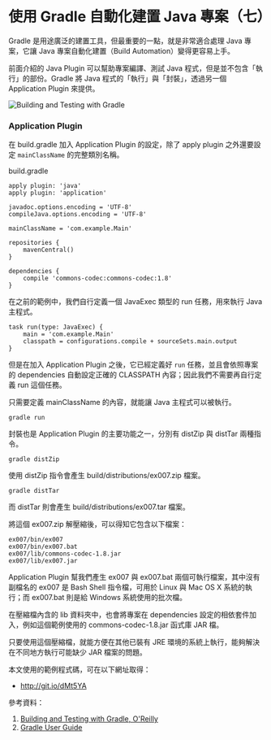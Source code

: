 使用 Gradle 自動化建置 Java 專案（七）
=================================

Gradle 是用途廣泛的建置工具，但最重要的一點，就是非常適合處理 Java 專案，它讓 Java 專案自動化建置（Build Automation）變得更容易上手。

前面介紹的 Java Plugin 可以幫助專案編譯、測試 Java 程式，但是並不包含「執行」的部份。Gradle 將 Java 程式的「執行」與「封裝」，透過另一個 Application Plugin 來提供。

![Building and Testing with Gradle](http://akamaicovers.oreilly.com/images/0636920019909/cat.gif)

### Application Plugin ###

在 build.gradle 加入 Application Plugin 的設定，除了 apply plugin 之外還要設定 ``mainClassName`` 的完整類別名稱。

build.gradle

```
apply plugin: 'java'
apply plugin: 'application'

javadoc.options.encoding = 'UTF-8'
compileJava.options.encoding = 'UTF-8'

mainClassName = 'com.example.Main'

repositories {
    mavenCentral()
}

dependencies {
    compile 'commons-codec:commons-codec:1.8'
}

```

在之前的範例中，我們自行定義一個 JavaExec 類型的 run 任務，用來執行 Java 主程式。

```
task run(type: JavaExec) {
    main = 'com.example.Main'
    classpath = configurations.compile + sourceSets.main.output
}
```

但是在加入 Application Plugin 之後，它已經定義好 ``run`` 任務，並且會依照專案的 dependencies 自動設定正確的 CLASSPATH 內容；因此我們不需要再自行定義 run 這個任務。

只需要定義 mainClassName 的內容，就能讓 Java 主程式可以被執行。

```
gradle run
```

封裝也是 Application Plugin 的主要功能之一，分別有 distZip 與 distTar 兩種指令。

```
gradle distZip
```

使用 distZip 指令會產生 build/distributions/ex007.zip 檔案。

```
gradle distTar
```

而 distTar 則會產生 build/distributions/ex007.tar 檔案。

將這個 ex007.zip 解壓縮後，可以得知它包含以下檔案：

```
ex007/bin/ex007
ex007/bin/ex007.bat
ex007/lib/commons-codec-1.8.jar
ex007/lib/ex007.jar
```

Application Plugin 幫我們產生 ex007 與 ex007.bat 兩個可執行檔案，其中沒有副檔名的 ex007 是 Bash Shell 指令檔，可用於 Linux 與 Mac OS X 系統的執行；而 ex007.bat 則是給 Windows 系統使用的批次檔。

在壓縮檔內含的 lib 資料夾中，也會將專案在 dependencies 設定的相依套件加入，例如這個範例使用的 commons-codec-1.8.jar 函式庫 JAR 檔。

只要使用這個壓縮檔，就能方便在其他已裝有 JRE 環境的系統上執行，能夠解決在不同地方執行可能缺少 JAR 檔案的問題。

本文使用的範例程式碼，可在以下網址取得：

* http://git.io/dMt5YA

參考資料：

1. [Building and Testing with Gradle, O'Reilly](http://shop.oreilly.com/product/0636920019909.do)
2. [Gradle User Guide](http://www.gradle.org/documentation)
